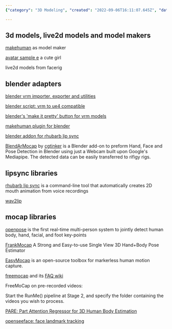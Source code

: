 ```yaml
---
{"category": "3D Modeling", "created": "2022-09-06T16:11:07.645Z", "date": "2022-09-06 16:11:07", "description": "This article delves into the world of MakeHuman, a popular software for model making. It covers various techniques and tools used in Blender to achieve lip sync and mocap effects. Additionally, it highlights several libraries useful for real-time human body tracking and VRM file import/export.", "modified": "2022-09-07T08:57:45.132Z", "tags": ["MakeHuman", "Blender", "lip sync", "mocap", "VRM files", "real-time human body tracking", "import/export"], "title": "Metahuman Makehuman Blender Lipsync 动捕 视频转动画 人物模型 捏脸 Vroid模型 Vrm"}

---
```


## 3d models, live2d models and model makers

[makehuman](https://github.com/makehumancommunity/makehuman) as model maker

[avatar sample e](https://vroid.pixiv.help/hc/en-us/articles/360014900273-AvatarSample-E) a cute girl

live2d models from facerig

## blender adapters

[blender vrm importer, exporter and utilities](https://github.com/saturday06/VRM_Addon_for_Blender)

[blender script: vrm to ue4 compatible](https://github.com/MakotoIchinose/VRoid2UE4_BlenderScripts/)

[blender's 'make it pretty' button for vrm models](https://github.com/cmd410/VRoidBones)

[makehuman plugin for blender](https://github.com/makehumancommunity/makehuman-plugin-for-blender)

[blender addon for rhubarb lip sync](https://github.com/scaredyfish/blender-rhubarb-lipsync)

[BlendArMocap](https://github.com/cgtinker/BlendArMocap) by [cgtinker](https://cgtinker.com/) is a Blender add-on to preform Hand, Face and Pose Detection in Blender using just a Webcam built upon Google's Mediapipe. The detected data can be easily transferred to rifigy rigs.

## lipsync libraries

[rhubarb lip sync](https://github.com/DanielSWolf/rhubarb-lip-sync) is a command-line tool that automatically creates 2D mouth animation from voice recordings

[wav2lip](https://github.com/Rudrabha/Wav2Lip)

## mocap libraries

[openpose](https://github.com/CMU-Perceptual-Computing-Lab/openpose) is the first real-time multi-person system to jointly detect human body, hand, facial, and foot key-points

[FrankMocap](https://github.com/facebookresearch/frankmocap) A Strong and Easy-to-use Single View 3D Hand+Body Pose Estimator

[EasyMocap](https://github.com/zju3dv/EasyMocap) is an open-source toolbox for markerless human motion capture.

[freemocap](https://github.com/freemocap/freemocap#readme) and its [FAQ wiki](https://github.com/freemocap/freemocap/wiki/FAQ#does-freemocap-work-on-pre-recorded-videos)

FreeMoCap on pre-recorded videos:

Start the RunMe() pipeline at Stage 2, and specify the folder containing the videos you wish to process.

[PARE: Part Attention Regressor for 3D Human Body Estimation](https://github.com/mkocabas/PARE)

[openseeface: face landmark tracking](https://github.com/emilianavt/OpenSeeFace)
